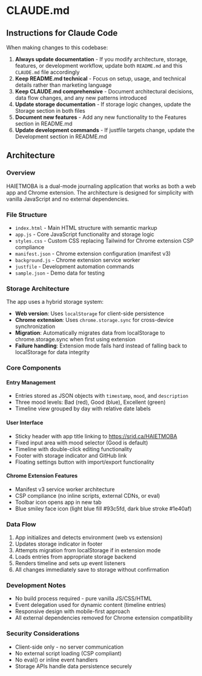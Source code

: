 # CLAUDE.md

## Instructions for Claude Code

When making changes to this codebase:

1. **Always update documentation** - If you modify architecture, storage, features, or development workflow, update both `README.md` and this `CLAUDE.md` file accordingly
2. **Keep README.md technical** - Focus on setup, usage, and technical details rather than marketing language
3. **Keep CLAUDE.md comprehensive** - Document architectural decisions, data flow changes, and any new patterns introduced
4. **Update storage documentation** - If storage logic changes, update the Storage section in both files
5. **Document new features** - Add any new functionality to the Features section in README.md
6. **Update development commands** - If justfile targets change, update the Development section in README.md

## Architecture

### Overview
HAIETMOBA is a dual-mode journaling application that works as both a web app and Chrome extension. The architecture is designed for simplicity with vanilla JavaScript and no external dependencies.

### File Structure
- `index.html` - Main HTML structure with semantic markup
- `app.js` - Core JavaScript functionality and storage logic
- `styles.css` - Custom CSS replacing Tailwind for Chrome extension CSP compliance
- `manifest.json` - Chrome extension configuration (manifest v3)
- `background.js` - Chrome extension service worker
- `justfile` - Development automation commands
- `sample.json` - Demo data for testing

### Storage Architecture
The app uses a hybrid storage system:

- **Web version**: Uses `localStorage` for client-side persistence
- **Chrome extension**: Uses `chrome.storage.sync` for cross-device synchronization
- **Migration**: Automatically migrates data from localStorage to chrome.storage.sync when first using extension
- **Failure handling**: Extension mode fails hard instead of falling back to localStorage for data integrity

### Core Components

#### Entry Management
- Entries stored as JSON objects with `timestamp`, `mood`, and `description`
- Three mood levels: Bad (red), Good (blue), Excellent (green)
- Timeline view grouped by day with relative date labels

#### User Interface
- Sticky header with app title linking to https://srid.ca/HAIETMOBA
- Fixed input area with mood selector (Good is default)
- Timeline with double-click editing functionality
- Footer with storage indicator and GitHub link
- Floating settings button with import/export functionality

#### Chrome Extension Features
- Manifest v3 service worker architecture
- CSP compliance (no inline scripts, external CDNs, or eval)
- Toolbar icon opens app in new tab
- Blue smiley face icon (light blue fill #93c5fd, dark blue stroke #1e40af)

### Data Flow
1. App initializes and detects environment (web vs extension)
2. Updates storage indicator in footer
3. Attempts migration from localStorage if in extension mode
4. Loads entries from appropriate storage backend
5. Renders timeline and sets up event listeners
6. All changes immediately save to storage without confirmation

### Development Notes
- No build process required - pure vanilla JS/CSS/HTML
- Event delegation used for dynamic content (timeline entries)
- Responsive design with mobile-first approach
- All external dependencies removed for Chrome extension compatibility

### Security Considerations
- Client-side only - no server communication
- No external script loading (CSP compliant)
- No eval() or inline event handlers
- Storage APIs handle data persistence securely